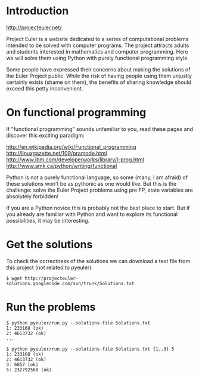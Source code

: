 # Introduction

http://projecteuler.net/

Project Euler is a website dedicated to a series of computational problems intended to be solved with computer programs. The project attracts adults and students interested in mathematics and computer programming. Here we will solve them using Python with purely functional programming style.

Some people have expressed their concerns about making the solutions of the Euler Project public. While the risk of having people using them unjustly certainly exists (shame on them), the benefits of sharing knowledge should exceed this petty inconvenient.

# On functional programming

If "functional programming" sounds unfamiliar to you, read these pages and discover this exciting paradigm:

http://en.wikipedia.org/wiki/Functional_programming
http://linuxgazette.net/109/pramode.html
http://www.ibm.com/developerworks/library/l-prog.html
http://www.amk.ca/python/writing/functional

Python is not a purely functional language, so some (many, I am afraid) of these solutions won't be as pythonic as one would like. But this is the challenge: solve the Euler Project problems using pre FP, state variables are absolutely forbidden!

If you are a Python novice this is probably not the best place to start. But if you already are familiar with Python and want to explore its functional possibilities, it may be interesting.

# Get the solutions

To check the correctness of the solutions we can download a text file from this project (not related to pyeuler):

    $ wget http://projecteuler-solutions.googlecode.com/svn/trunk/Solutions.txt

# Run the problems

    $ python pyeuler/run.py --solutions-file Solutions.txt
    1: 233168 (ok)
    2: 4613732 (ok)
    ...

    $ python pyeuler/run.py --solutions-file Solutions.txt {1..3} 5
    1: 233168 (ok)
    2: 4613732 (ok)
    3: 6857 (ok)
    5: 232792560 (ok)
